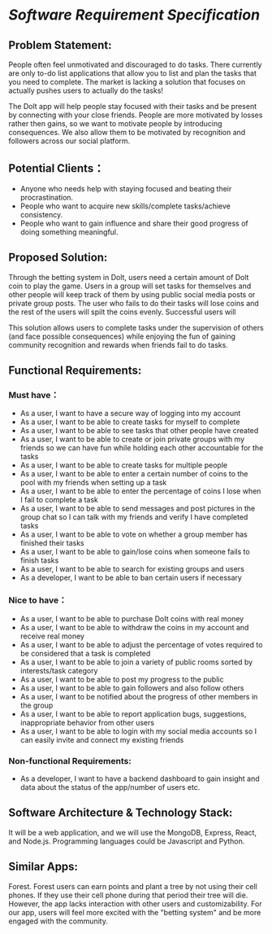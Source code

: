 # *Software Requirement Specification*

## Problem Statement: 
People often feel unmotivated and discouraged to do tasks. There currently are only to-do list applications that allow you to list and plan the tasks that you need to complete. The market is lacking a solution that focuses on actually pushes users to actually do the tasks!

The Dolt app will help people stay focused with their tasks and be present by connecting with your close friends. People are more motivated by losses rather then gains, so we want to motivate people by introducing consequences. We also allow them to be motivated by recognition and followers across our social platform.

## Potential Clients：
- Anyone who needs help with staying focused and beating their procrastination. 
- People who want to acquire new skills/complete tasks/achieve consistency.
- People who want to gain influence and share their good progress of doing something meaningful.

## Proposed Solution: 
Through the betting system in Dolt, users need a certain amount of Dolt coin to play the game. Users in a group will set tasks for themselves and other people will keep track of them by using public social media posts or private group posts. The user who fails to do their tasks will lose coins and the rest of the users will spilt the coins evenly. Successful users will 

This solution allows users to complete tasks under the supervision of others (and face possible consequences) while enjoying the fun of gaining community recognition and rewards when friends fail to do tasks.  


## Functional Requirements: 

### Must have：
- As a user, I want to have a secure way of logging into my account
- As a user, I want to be able to create tasks for myself to complete  
- As a user, I want to be able to see tasks that other people have created  
- As a user, I want to be able to create or join private groups with my friends so we can have fun while holding each other accountable for the tasks  
- As a user, I want to be able to create tasks for multiple people
- As a user, I want to be able to enter a certain number of coins to the pool with my friends when setting up a task  
- As a user, I want to be able to enter the percentage of coins I lose when I fail to complete a task
- As a user, I want to be able to send messages and post pictures in the group chat so I can talk with my friends and verify I have completed tasks  
- As a user, I want to be able to vote on whether a group member has finished their tasks  
- As a user, I want to be able to gain/lose coins when someone fails to finish tasks 
- As a user, I want to be able to search for existing groups and users
- As a developer, I want to be able to ban certain users if necessary


### Nice to have：
- As a user, I want to be able to purchase DoIt coins with real money  
- As a user, I want to be able to withdraw the coins in my account and receive real money    
- As a user, I want to be able to adjust the percentage of votes required to be considered that a task is completed  
- As a user, I want to be able to join a variety of public rooms sorted by interests/task category  
- As a user, I want to be able to post my progress to the public  
- As a user, I want to be able to gain followers and also follow others  
- As a user, I want to be notified about the progress of other members in the group
- As a user, I want to be able to report application bugs, suggestions, inappropriate behavior from other users
- As a user, I want to be able to login with my social media accounts so I can easily invite and connect my existing friends


### Non-functional Requirements:
- As a developer, I want to have a backend dashboard to gain insight and data about the status of the app/number of users etc.


## Software Architecture & Technology Stack: 
It will be a web application, and we will use the MongoDB, Express, React, and Node.js. Programming languages could be Javascript and Python.


## Similar Apps:
Forest. Forest users can earn points and plant a tree by not using their cell phones. If they use their cell phone during that period their tree will die. However, the app lacks interaction with other users and customizability. For our app, users will feel more excited with the "betting system" and be more engaged with the community. 




